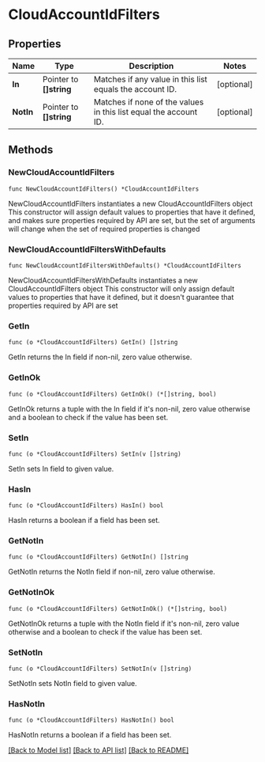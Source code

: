 # CloudAccountIdFilters

## Properties

Name | Type | Description | Notes
------------ | ------------- | ------------- | -------------
**In** | Pointer to **[]string** | Matches if any value in this list equals the account ID. | [optional] 
**NotIn** | Pointer to **[]string** | Matches if none of the values in this list equal the account ID. | [optional] 

## Methods

### NewCloudAccountIdFilters

`func NewCloudAccountIdFilters() *CloudAccountIdFilters`

NewCloudAccountIdFilters instantiates a new CloudAccountIdFilters object
This constructor will assign default values to properties that have it defined,
and makes sure properties required by API are set, but the set of arguments
will change when the set of required properties is changed

### NewCloudAccountIdFiltersWithDefaults

`func NewCloudAccountIdFiltersWithDefaults() *CloudAccountIdFilters`

NewCloudAccountIdFiltersWithDefaults instantiates a new CloudAccountIdFilters object
This constructor will only assign default values to properties that have it defined,
but it doesn't guarantee that properties required by API are set

### GetIn

`func (o *CloudAccountIdFilters) GetIn() []string`

GetIn returns the In field if non-nil, zero value otherwise.

### GetInOk

`func (o *CloudAccountIdFilters) GetInOk() (*[]string, bool)`

GetInOk returns a tuple with the In field if it's non-nil, zero value otherwise
and a boolean to check if the value has been set.

### SetIn

`func (o *CloudAccountIdFilters) SetIn(v []string)`

SetIn sets In field to given value.

### HasIn

`func (o *CloudAccountIdFilters) HasIn() bool`

HasIn returns a boolean if a field has been set.

### GetNotIn

`func (o *CloudAccountIdFilters) GetNotIn() []string`

GetNotIn returns the NotIn field if non-nil, zero value otherwise.

### GetNotInOk

`func (o *CloudAccountIdFilters) GetNotInOk() (*[]string, bool)`

GetNotInOk returns a tuple with the NotIn field if it's non-nil, zero value otherwise
and a boolean to check if the value has been set.

### SetNotIn

`func (o *CloudAccountIdFilters) SetNotIn(v []string)`

SetNotIn sets NotIn field to given value.

### HasNotIn

`func (o *CloudAccountIdFilters) HasNotIn() bool`

HasNotIn returns a boolean if a field has been set.


[[Back to Model list]](../README.md#documentation-for-models) [[Back to API list]](../README.md#documentation-for-api-endpoints) [[Back to README]](../README.md)


